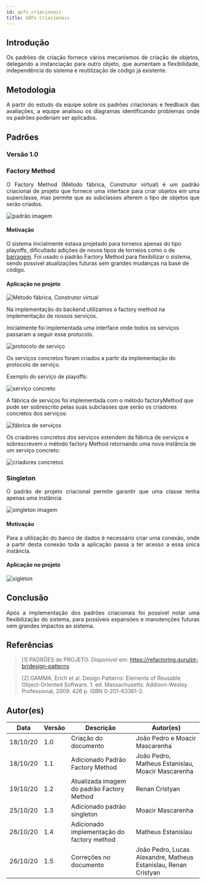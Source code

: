 ```yaml
---
id: gofs_criacionais
title: GOFs Criacionais
---
```

 
## Introdução
 
<p align = "justify">
Os padrões de criação fornece vários mecanismos de criação de objetos, delegando a instanciação para outro objeto, que aumentam a flexibilidade, independência do sistema e reutilização de código já existente.
</p>
 
 
## Metodologia
 
<p align = "justify">
A partir do estudo da equipe sobre os padrões criacionais e feedback das avaliações, a equipe analisou os diagramas identificando problemas onde os padrões poderiam ser aplicados.
</p>
 
## Padrões
 
### Versão 1.0
 
### Factory Method
 
<p align = "justify">
O Factory Method (Método fábrica, Construtor virtual) é um padrão criacional de projeto que fornece uma interface para criar objetos em uma superclasse, mas permite que as subclasses alterem o tipo de objetos que serão criados.
 
</p>
 
![padrão imagem](../assets/Gof/factory_method_padrao.jpeg)
 
#### Motivação
O sistema inicialmente estava projetado para torneios apenas do tipo playoffs, dificultado adições de novos tipos de torneios como o de [barragem](../). Foi usado o padrão Factory Method para flexibilizar o sistema, sendo possível atualizações futuras sem grandes mudanças na base de código.
 
#### Aplicação no projeto
 
![ Método fábrica, Construtor virtual ](../assets/Gof/factory_method.png)
 
Na implementação do backend utilizamos o factory method na implementação de nossos serviços.
 
Inicialmente foi implementada uma interface onde todos os serviços passaram a seguir esse protocolo.
 
![protocolo de serviço](../assets/Gof/serviceProtocol.png)
 
Os serviços concretos foram criados a partir da implementação do protocolo de serviço.
 
Exemplo do serviço de playoffs:
 
![serviço concreto](../assets/Gof/concreteProductPlayoff.png)
 
A fábrica de serviços foi implementada com o método factoryMethod que pode ser sobrescrito pelas suas subclasses que serão os criadores concretos dos serviços:
 
![fábrica de serviços](../assets/Gof/factoryCreator.png)
 
Os criadores concretos dos serviços estendem da fábrica de serviços e sobrescrevem o método factory Method retornando uma nova instância de um serviço concreto:
 
![criadores concretos](../assets/Gof/playoffFactory.png)
 
 
### Singleton
<p align = "justify">
O padrão de projeto criacional permite garantir que uma classe tenha apenas uma instância
</p>
 
![singleton imagem](../assets/Gof/singleton.png)
 
#### Motivação
<p align = "justify">
Para a utilização do banco de dados é necessário criar uma conexão, onde a partir desta conexão toda a aplicação passa a ter acesso a essa única instância.
</p>
 
#### Aplicação no projeto
 
![ sigleton ](../assets/Gof/singleton_example.png)
 
 
## Conclusão
 
<p align = "justify">
Após a implementação dos padrões criacionais foi possível notar uma flexibilização do sistema, para possíveis expansões e manutenções futuras sem grandes impactos ao sistema.
</p>
 
## Referências
 
> [1] PADRÕES de PROJETO. Disponível em: https://refactoring.guru/pt-br/design-patterns
 
> [2] GAMMA, Erich et al. Design Patterns: Elements of Reusable Object-Oriented Software. 1. ed. Massachusetts: Addison-Wesley Professional, 2009. 426 p. ISBN 0-201-63361-2.
 
## Autor(es)
 
| Data | Versão | Descrição | Autor(es) |
| -- | -- | -- | -- |
| 18/10/20 | 1.0 | Criação do documento | João Pedro e Moacir Mascarenha |
| 18/10/20 | 1.1 | Adicionado Padrão Factory Method | João Pedro, Matheus Estanislau, Moacir Mascarenha |
| 19/10/20 | 1.2 | Atualizada imagem do padrão Factory Method | Renan Cristyan |
| 25/10/20 | 1.3 | Adicionado padrão singleton | Moacir Mascarenha |
| 26/10/20 | 1.4 | Adicionado implementação do factory method | Matheus Estanislau |
| 26/10/20 | 1.5 | Correções no documento | João Pedro, Lucas Alexandre, Matheus Estanislau, Renan Cristyan |
 
 

